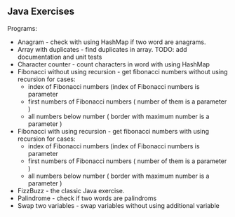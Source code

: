## Java Exercises
Programs:
  - Anagram - check with using HashMap if two word are anagrams.
  - Array with duplicates - find duplicates in array. TODO: add documentation and unit tests
  - Character counter - count characters in word with using HashMap
  - Fibonacci without using recursion - get fibonacci numbers without using recursion for cases:
  	- index of Fibonacci numbers (index of Fibonacci numbers is parameter
  	- first numbers of Fibonacci numbers ( number of them is a parameter )
  	- all numbers below number ( border with maximum number is a parameter )
  - Fibonacci with using recursion - get fibonacci numbers with using recursion for cases:
  	- index of Fibonacci numbers (index of Fibonacci numbers is parameter
  	- first numbers of Fibonacci numbers ( number of them is a parameter )
  	- all numbers below number ( border with maximum number is a parameter )
  - FizzBuzz - the classic Java exercise.
  - Palindrome - check if two words are palindroms
  - Swap two variables - swap variables without using additional variable
